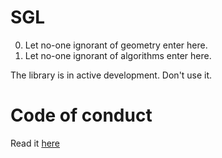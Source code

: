 # SGL

0. Let no-one ignorant of geometry enter here.
1. Let no-one ignorant of algorithms enter here.

The library is in active development. Don't use it. 

# Code of conduct
Read it [here](.github/CODE_OF_CONDUCT.md)
